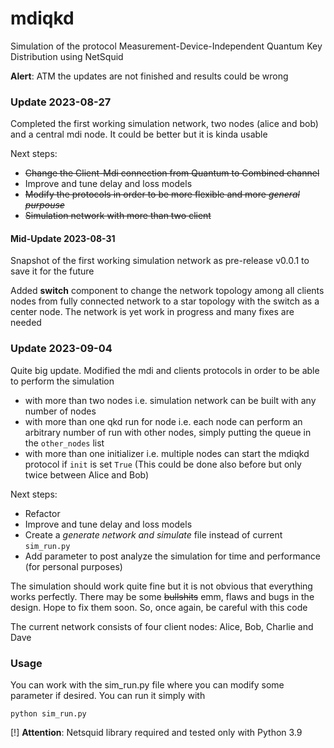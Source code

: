 # mdiqkd 

Simulation of the protocol Measurement-Device-Independent Quantum Key Distribution using NetSquid

__Alert__: ATM the updates are not finished and results could be wrong

### Update 2023-08-27 

Completed the first working simulation network, two nodes (alice and bob) and a central mdi node. It could be better but it is kinda usable

Next steps: 
- ~~Change the Client-Mdi connection from Quantum to Combined channel~~
- Improve and tune delay and loss models
- ~~Modify the protocols in order to be more flexible and more _general purpouse_~~
- ~~Simulation network with more than two client~~

#### Mid-Update 2023-08-31

Snapshot of the first working simulation network as pre-release v0.0.1 to save it for the future 

Added __switch__ component to change the network topology among all clients nodes from fully connected network to a star topology with the switch as a center node. The network is yet work in progress and many fixes are needed

### Update 2023-09-04

Quite big update. Modified the mdi and clients protocols in order to be able to perform the simulation

- with more than two nodes i.e. simulation network can be built with any number of nodes
- with more than one qkd run for node i.e. each node can perform an arbitrary number of run with other nodes, simply putting the queue in the ```other_nodes``` list
- with more than one initializer i.e. multiple nodes can start the mdiqkd protocol if ```init``` is set ```True``` (This could be done also before but only twice between Alice and Bob)

Next steps:
- Refactor
- Improve and tune delay and loss models
- Create a _generate network and simulate_ file instead of current ```sim_run.py```
- Add parameter to post analyze the simulation for time and performance (for personal purposes)

The simulation should work quite fine but it is not obvious that everything works perfectly. There may be some ~~bullshits~~ emm, flaws and bugs in the design. Hope to fix them soon. So, once again, be careful with this code

The current network consists of four client nodes: Alice, Bob, Charlie and Dave

### Usage

You can work with the sim_run.py file where you can modify some parameter if desired. You can run it simply with

```python sim_run.py```

[!] __Attention__: Netsquid library required and tested only with Python 3.9
